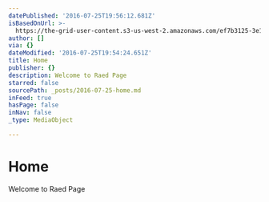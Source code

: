 ```yaml
---
datePublished: '2016-07-25T19:56:12.681Z'
isBasedOnUrl: >-
  https://the-grid-user-content.s3-us-west-2.amazonaws.com/ef7b3125-3e1f-4afe-9b71-68c332b38633.png
author: []
via: {}
dateModified: '2016-07-25T19:54:24.651Z'
title: Home
publisher: {}
description: Welcome to Raed Page
starred: false
sourcePath: _posts/2016-07-25-home.md
inFeed: true
hasPage: false
inNav: false
_type: MediaObject

---
```

# Home

Welcome to Raed Page